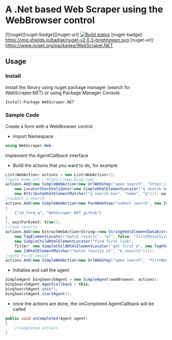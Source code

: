 # A .Net based Web Scraper using the WebBrowser control

[![nuget][nuget-badge]][nuget-url] [![Build status](https://ci.appveyor.com/api/projects/status/imhrkqa17reo84kw?svg=true)](https://ci.appveyor.com/project/perusworld/webscraper-net)
[nuget-badge]: https://img.shields.io/badge/nuget-v2.0.3-brightgreen.svg
[nuget-url]: https://www.nuget.org/packages/WebScraper.NET

## Usage

### Install
Install the library using nuget package manager (search for WebScraper.NET) or using Package Manager Console
```bash
Install-Package WebScraper.NET
```


### Sample Code

Create a form with a WebBrowser control

* Import Namespace
```c#
using WebScraper.Web;
```

Implement the *AgentCallback* interface

* Build the actions that you want to do, for example
```c#
List<WebAction> actions = new List<WebAction>();
//goto home url - https://www.bing.com/
actions.Add(new SimpleWebAction(new UrlWebStep("open search", "https://www.bing.com/"),
    new LocatorCheckValidator(new SimpleHtmlElementLocator("q search box",
    new AttributeHtmlElementMatcher("q search box", "name", "q"))), waitForEvent: true));
//submit a search
actions.Add(new SimpleWebAction(new FormWebStep("submit search", new IdElementLocator("locate form to submit", "sb_form"), new Dictionary<String, String>
{
    {"sb_form_q", "WebScraper.NET github"}
}
), waitForEvent: true));
//load results
actions.Add(new ExtractWebAction<String>(new StringHtmlElementDataExtractor("href"), "firstNavLink",
    new TagElementLocator("match results", "ol", false, "firstResultLink",
    new SimpleChildHtmlElementLocator("find first link",
    filter: new SimpleChildHtmlElementLocator("get first a", new TagHtmlElementMatcher("match first a", "a"))),
    new IdHtmlElementMatcher("match results ol", "b_results"))));
//goto first result
actions.Add(new SimpleWebAction(new UrlWebStep("open search", "firstNavLink"), new TitleWebValidator("GitHub - perusworld/WebScraper.NET: A .Net based Web Scraper using the WebBrowser control"), waitForEvent: true));
```

* Initialize and call the agent
```c#
SimpleAgent bingSearchAgent = new SimpleAgent(webBrowser, actions);
bingSearchAgent.AgentCallback = this;
bingSearchAgent.init();
bingSearchAgent.startAgent();
```

* once the actions are done, the onCompleted AgentCallback will be called
```c#
public void onCompleted(Agent agent)
{
	//completed actions
}
```
